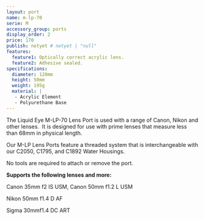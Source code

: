 ```yaml
---
layout: port
name: m-lp-70
serie: M
accessory_group: ports
display_order: 2
price: 170
publish: notyet # notyet | "null"
features:
  feature1: Optically correct acrylic lens.
  feature2: Adhesive sealed.
specifications:
  diameter: 120mm
  height: 50mm
  weight: 195g
  material: |
   - Acrylic Element
   - Polyurethane Base
---
```

The Liquid Eye M-LP-70 Lens Port is used with a range of Canon, Nikon and other lenses.  It is designed for use with prime lenses that measure less than 68mm in physical length.

Our M-LP Lens Ports feature a threaded system that is interchangeable with our C2050, C1795, and C1892 Water Housings.  

No tools are required to attach or remove the port.  

**Supports the following lenses and more:**

Canon	35mm f2 IS USM, Canon	50mm f1.2 L USM

Nikon	50mm f1.4 D AF

Sigma	30mmf1.4 DC ART
